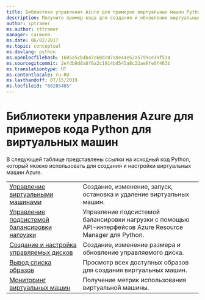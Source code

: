 ```yaml
---
title: Библиотеки управления Azure для примеров виртуальных машин Python
description: Получите пример кода для создания и обновления виртуальных машин Azure с помощью библиотек управления Azure для Python.
author: sptramer
ms.author: sttramer
manager: carmonm
ms.date: 06/02/2017
ms.topic: conceptual
ms.devlang: python
ms.openlocfilehash: 1605a5cb4b47c60dc07a8e44e52a5799ce39f534
ms.sourcegitcommit: 2efdb9d8a8f8a2c1914bd545a8c22ae6fe0f463b
ms.translationtype: HT
ms.contentlocale: ru-RU
ms.lasthandoff: 07/15/2019
ms.locfileid: "68285485"
---
```

# <a name="azure-management-libraries-for-python-samples-for-virtual-machines"></a>Библиотеки управления Azure для примеров кода Python для виртуальных машин

В следующей таблице представлены ссылки на исходный код Python, который можно использовать для создания и настройки виртуальных машин Azure.

| || 
|---|---|
| [Управление виртуальными машинами][1] | Создание, изменение, запуск, остановка и удаление виртуальных машин. |
| [Управление подсистемой балансировки нагрузки][2] | Управление подсистемой балансировки нагрузки с помощью API-интерфейсов Azure Resource Manager для Python. |
| [Создание и настройка управляемых дисков][3] | Создание, изменение размера и обновление управляемого диска.|
| [Вывод списка образов][4] | Просмотр всех доступных образов для создания виртуальных машин.| 
| [Мониторинг виртуальных машин][5] |Получение метрик использования виртуальной машины. | 

[1]: https://azure.microsoft.com/resources/samples/virtual-machines-python-manage/
[2]: https://azure.microsoft.com/resources/samples/network-python-manage-loadbalancer
[3]: python-sdk-azure-samples-managed-disks.md
[4]: python-sdk-azure-samples-list-images.md
[5]: python-sdk-azure-samples-monitor-vms.md
